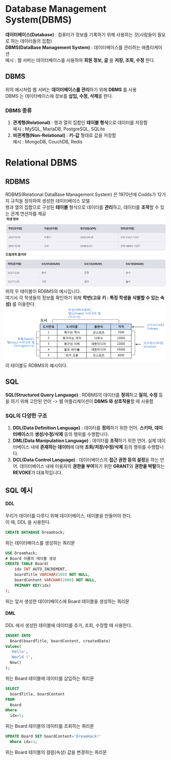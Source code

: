 # Database Management System(DBMS)  
**데이터베이스(Database)** : 컴퓨터가 정보를 기록하기 위해 사용하는 것(사람들이 필요로 하는 데이터들의 집합)  
**DBMS(DataBase Management System)** : 데이터베이스를 관리하는 애플리케이션  
예시 : 웹 서버는 데이터베이스를 사용하여 **회원 정보, 글** 을 **저장, 조회, 수정** 한다.  
## DBMS  
위의 예시처럼 웹 서버는 **데이터베이스를 관리**하기 위해 **DBMS** 를 사용  
DBMS 는 데이터베이스에 정보를 **삽입, 수정, 삭제**를 한다.  
### DBMS 종류  
1. **관계형(Relational)** : 행과 열의 집합인 **테이블 형식**으로 데이터를 저장함  
예시 : MySQL, MariaDB, PostgreSQL, SQLite  
2. **비관계형(Non-Relational)** : **키-값** 형태로 값을 저장함  
예시 : MongoDB, CouchDB, Redis  
# Relational DBMS  
## RDBMS  
RDBMS(Relational DataBase Management System) 은 1970년에 Codds가 12가지 규칙을 정의하여 생성한 데이터베이스 모델  
행과 열의 집합으로 구성된 **테이블** 형식으로 데이터를 **관리**하고, 데이터를 **조작**할 수 있는 관계 연산자를 제공  
<img src="1.jpg"> <img src="2.jpg">  
위의 두 테이블이 RDBMS의 예시입니다.  
여기서 각 학생들의 정보를 확인하기 위해 **학번(고유 키 : 특정 학생을 식별할 수 있는 속성)** 를 이용한다.  
<img src="3.jpg">  
이 테이블도 RDBMS의 예시이다.  
## SQL  
**SQL(Structured Query Language)** : RDBMS의 데이터를 **정의**하고 **질의, 수정** 등을 하기 위해 고안된 언어
-> 웹 어플리케이션이 **DBMS 와 상호작용**할 때 사용함  
### SQL의 다양한 구조  
1. **DDL(Data Definition Language)** : 데이터를 **정의**하기 위한 언어. **스키마, 데이터베이스**의 **생성/수정/삭제** 등의 행위를 수행합니다.    
2. **DML(Data Manipulation Language)** : 데이터를 **조작**하기 위한 언어. 실제 데이터베이스 내에 **존재하는 데이터**에 대해 **조회/저장/수정/삭제** 등의 행위를 수행합니다.   
3. **DCL(Data Control Language)** : 데이터베이스의 **접근 권한 등의 설정**을 하는 언어. 데이터베이스 내에 이용자의 **권한을 부여**하기 위한 **GRANT**와 **권한을 박탈**하는 **REVOKE**가 대표적입니다.  
## SQL 예시   
#### DDL  
우리가 데이터를 다루디 위해 데이터베이스, 테이블을 만들어야 한다.  
이 때, DDL 을 사용한다.  
```SQL
CREATE DATABASE Dreamhack;
```
위는 데이터베이스를 생성하는 쿼리문  
```SQL
USE Dreamhack;
# Board 이름의 테이블 생성
CREATE TABLE Board(
	idx INT AUTO_INCREMENT,
	boardTitle VARCHAR(100) NOT NULL,
	boardContent VARCHAR(2000) NOT NULL,
	PRIMARY KEY(idx)
);
```
위는 앞서 생성한 데이터베이스에 Board 테이블을 생성하는 쿼리문  
#### DML  
DDL 에서 생성한 테이블에 데이터를 추가, 조회, 수정할 때 사용한다.  
```SQL
INSERT INTO 
  Board(boardTitle, boardContent, createdDate) 
Values(
  'Hello', 
  'World !',
  Now()
);
```
위는 Board 테이블에 데이터를 삽입하는 쿼리문  
```SQL
SELECT 
  boardTitle, boardContent
FROM
  Board
Where
  idx=1;
```
위는 Board 테이블의 데이터를 조회하는 쿼리문  
```SQL
UPDATE Board SET boardContent='DreamHack!' 
  Where idx=1;
```
위는 Board 테이블의 컬럼(속성) 값을 변경하는 쿼리문  
